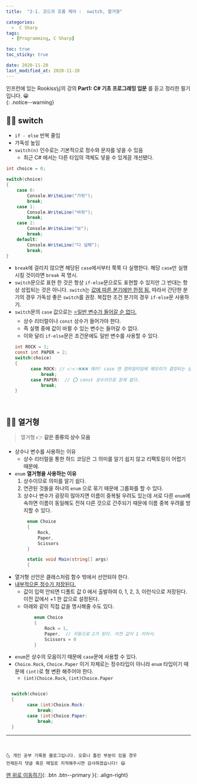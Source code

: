 ```yaml
---
title:  "2-1. 코드의 흐름 제어 :  switch, 열거형" 

categories:
  -  C Sharp
tags:
  - [Programming, C Sharp]

toc: true
toc_sticky: true

date: 2020-11-20
last_modified_at: 2020-11-20
---
```


인프런에 있는 Rookiss님의 강의 **Part1: C# 기초 프로그래밍 입문** 를 듣고 정리한 필기입니다. 😀  
{: .notice--warning}
 

## 👱‍♀️ switch

- `if - else` 반복 줄임
- 가독성 높임
- `switch(n)` 인수로는 기본적으로 정수와 문자를 넣을 수 있음
  - 최근 C# 에서는 다른 타입의 객체도 넣을 수 있게끔 개선됐다.

```c#
int choice = 0;

switch(choice)
{
    case 0:
        Console.WriteLine("가위");
        break;
    case 1:
        Console.WriteLine("바위");
        break;
    case 2:
        Console.WriteLine("보");
        break;
    default:
        Console.WriteLine("다 실패");
        break;
}
```

- `break`에 걸리지 않으면 해당된 `case`에서부터 쭉쭉 다 실행한다. 해당 `case`만 실행 시킬 것이라면 `break` 꼭 명시.
- `switch`문으로 표현 한 것은 항상 `if-else`문으로도 표현할 수 있지만 그 반대는 항상 성립되는 것은 아니다. `switch`는 <u>값에 따른 분기에만 한정 됨.</u> 따라서 간단한 분기의 경우 가독성 좋은 `switch`를 권장. 복잡한 조건 분기의 경우 `if-else`문 사용하기.
- `switch`문의 `case` 값으로는 <u>⭐일반 변수가 들어갈 순 없다.</u>
  - 상수 리터럴이나 `const` 상수가 들어가야 한다.
  - 즉 실행 중에 값이 바뀔 수 있는 변수는 들어갈 수 없다.
  - 이와 달리 `if-else`문은 조건문에도 일반 변수를 사용할 수 있다.
  ```c#
  int ROCK = 1;
  const int PAPER = 2;
  switch(choice)
  {
        case ROCK: // 👉👉❌❌❌ 에러! case 엔 컴파일타임에 메모리가 결정되는 상수가 들어와야 한다.
            break;  
        case PAPER:  // ⭕ const 상수이므로 문제 없다.
            break;
  }


  ```

<br>

## 👱‍♀️ 열거형

> 열거형 👉 **같은 종류의 상수 모음**

- 상수나 변수를 사용하는 이유
  - 상수 리터럴을 통한 하드 코딩은 그 의미를 알기 쉽지 않고 리팩토링이 어렵기 때문에.
- `enum` **열거형을 사용하는 이유**
  1. 상수이므로 의미를 알기 쉽다.
  2. 연관된 것들을 하나의 `enum` 으로 묶기 때문에 그룹화를 할 수 있다.
  3. 상수나 변수가 굉장히 많아지면 이름이 중복될 우려도 있는데 서로 다른 `enum`에 속하면 이름이 동일해도 전혀 다른 것으로 간주되기 때문에 이름 중복 우려를 방지할 수 있다.

```c#
        enum Choice
        {
            Rock,
            Paper,
            Scissors
        }

        static void Main(string[] args)
        {
```

- 열거형 선언은 클래스처럼 함수 밖에서 선언되야 한다.
- <u>내부적으론 정수가 저장된다.</u>
  - 값이 입력 안되면 디폴트 값 0 에서 출발하여 0, 1, 2, 3, 이런식으로 저장된다. 이전 값에서 +1 한 값으로 설정된다.
  - 아래와 같이 직접 값을 명시해줄 수도 있다.
    ```c#
        enum Choice
        {
            Rock = 1,
            Paper,  // 자동으로 2가 된다. 이전 값이 1 이어서.
            Scissors = 0
        }
    ```
- `enum`은 상수의 모음이기 때문에 `case`문에 사용할 수 있다.
- `Choice.Rock`, `Choice.Paper` 이거 자체로는 정수타입이 아니라 `enum` 타입이기 때문에 `(int)`로 형 변환 해주어야 한다.
  - `(int)Choice.Rock`, `(int)Choice.Paper`

```c#

  switch(choice)
  {
        case (int)Choice.Rock: 
            break;  
        case (int)Choice.Paper: 
            break;
  }
```

***
<br>

    🌜 개인 공부 기록용 블로그입니다. 오류나 틀린 부분이 있을 경우 
    언제든지 댓글 혹은 메일로 지적해주시면 감사하겠습니다! 😄

[맨 위로 이동하기](#){: .btn .btn--primary }{: .align-right}
